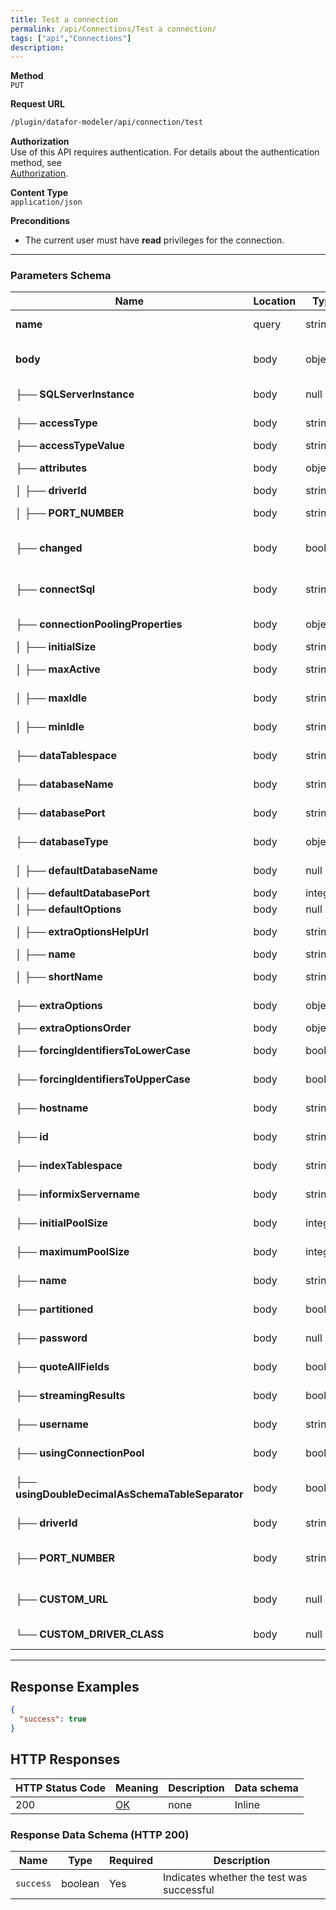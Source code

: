 ```yaml
---
title: Test a connection
permalink: /api/Connections/Test a connection/
tags: ["api","Connections"]
description: 
---
```


**Method**  
`PUT`

**Request URL**
```html
/plugin/datafor-modeler/api/connection/test
```

**Authorization**  
Use of this API requires authentication. For details about the authentication method, see  
[Authorization](/api/index/#_5-authentication-security).

**Content Type**  
`application/json`

**Preconditions**
- The current user must have **read** privileges for the connection.

---

### **Parameters Schema**

| Name                                     | Location | Type     | Required | Description                                             |
|------------------------------------------|----------|----------|----------|---------------------------------------------------------|
| **name**                                 | query    | string   | No       | The name of the connection                             |
| **body**                                 | body     | object   | No       | JSON payload containing connection details             |
| ├── **SQLServerInstance**               | body     | null     | No       | For SQL Server; null if not used                        |
| ├── **accessType**                      | body     | string   | Yes      | Type of connection access (e.g., `NATIVE`)             |
| ├── **accessTypeValue**                 | body     | string   | Yes      | Same as `accessType`                                   |
| ├── **attributes**                      | body     | object   | Yes      | Additional connection attributes                        |
| │   ├── **driverId**                    | body     | string   | Yes      | E.g., `postgresql`                                      |
| │   ├── **PORT_NUMBER**                 | body     | string   | Yes      | Database port (e.g., `25432`)                           |
| ├── **changed**                         | body     | boolean  | Yes      | Indicates if the connection config has changed          |
| ├── **connectSql**                      | body     | string   | Yes      | SQL to run when establishing the connection (optional) |
| ├── **connectionPoolingProperties**     | body     | object   | Yes      | Connection pool settings                                |
| │   ├── **initialSize**                 | body     | string   | Yes      | Initial size of the pool                               |
| │   ├── **maxActive**                   | body     | string   | Yes      | Maximum active connections                             |
| │   ├── **maxIdle**                     | body     | string   | Yes      | Maximum idle connections                               |
| │   ├── **minIdle**                     | body     | string   | Yes      | Minimum idle connections                               |
| ├── **dataTablespace**                  | body     | string   | Yes      | Tablespace for data (if applicable)                    |
| ├── **databaseName**                    | body     | string   | Yes      | Name of the database (e.g., `foodmart`)                |
| ├── **databasePort**                    | body     | string   | Yes      | Port for the database (e.g., `25432`)                  |
| ├── **databaseType**                    | body     | object   | Yes      | Info about the database type                           |
| │   ├── **defaultDatabaseName**         | body     | null     | Yes      | Default DB name (null if not specified)                |
| │   ├── **defaultDatabasePort**         | body     | integer  | Yes      | Default port (e.g., `5432`)                            |
| │   ├── **defaultOptions**              | body     | null     | Yes      | Default driver options                                 |
| │   ├── **extraOptionsHelpUrl**         | body     | string   | Yes      | URL for documentation of extra options                 |
| │   ├── **name**                        | body     | string   | Yes      | E.g., `PostgreSQL`                                     |
| │   ├── **shortName**                   | body     | string   | Yes      | Abbreviated name (e.g., `POSTGRESQL`)                  |
| ├── **extraOptions**                    | body     | object   | Yes      | Additional driver-specific options                     |
| ├── **extraOptionsOrder**               | body     | object   | Yes      | Order of extra options                                 |
| ├── **forcingIdentifiersToLowerCase**   | body     | boolean  | Yes      | Whether to force identifiers to lowercase              |
| ├── **forcingIdentifiersToUpperCase**   | body     | boolean  | Yes      | Whether to force identifiers to uppercase              |
| ├── **hostname**                        | body     | string   | Yes      | Host IP or domain (e.g., `127.0.0.1`)                  |
| ├── **id**                              | body     | string   | Yes      | Unique ID for this connection                          |
| ├── **indexTablespace**                 | body     | string   | Yes      | Tablespace for indexes (if applicable)                 |
| ├── **informixServername**              | body     | string   | Yes      | For Informix only; otherwise empty                     |
| ├── **initialPoolSize**                 | body     | integer  | Yes      | Initial number of connections in the pool              |
| ├── **maximumPoolSize**                 | body     | integer  | Yes      | Maximum size of the pool                               |
| ├── **name**                            | body     | string   | Yes      | Connection name (e.g., `foodmart`)                     |
| ├── **partitioned**                     | body     | boolean  | Yes      | Whether the database is partitioned                    |
| ├── **password**                        | body     | null     | Yes      | Database password (null if not changed)                |
| ├── **quoteAllFields**                  | body     | boolean  | Yes      | Whether to quote all SQL fields                        |
| ├── **streamingResults**                | body     | boolean  | Yes      | Whether to use streaming results                       |
| ├── **username**                        | body     | string   | Yes      | Database user (e.g., `postgres`)                       |
| ├── **usingConnectionPool**             | body     | boolean  | Yes      | Whether to use a connection pool                       |
| ├── **usingDoubleDecimalAsSchemaTableSeparator** | body | boolean | Yes | If true, double decimals are used as schema-table separators |
| ├── **driverId**                        | body     | string   | Yes      | Driver ID (duplicate of `attributes.driverId`)         |
| ├── **PORT_NUMBER**                     | body     | string   | Yes      | Database port (duplicate of `attributes.PORT_NUMBER`)  |
| ├── **CUSTOM_URL**                      | body     | null     | No       | Custom JDBC URL if using a non-default driver config   |
| └── **CUSTOM_DRIVER_CLASS**             | body     | null     | No       | Custom driver class if required                        |

---

## **Response Examples**

```json
{
  "success": true
}
```

## **HTTP Responses**

| HTTP Status Code | Meaning                                                                 | Description | Data schema |
|------------------|-------------------------------------------------------------------------|------------|------------|
| 200              | [OK](https://tools.ietf.org/html/rfc7231#section-6.3.1)                | none       | Inline     |

### **Response Data Schema (HTTP 200)**

| Name       | Type    | Required | Description         |
|------------|---------|----------|---------------------|
| `success`  | boolean | Yes      | Indicates whether the test was successful |